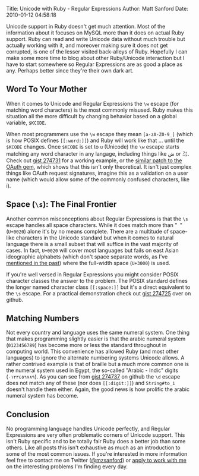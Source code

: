 Title: Unicode with Ruby - Regular Expressions
Author: Matt Sanford
Date: 2010-01-12 04:58:18

Unicode support in Ruby doesn't get much attention. Most of the information
about it focuses on MySQL more than it does on actual Ruby support. Ruby can
read and write Unicode data without much trouble but actually working with it,
and moreover making sure it does not get corrupted, is one of the lesser
visited back-alleys of Ruby. Hopefully I can make some more time to blog about
other Ruby/Unicode interaction but I have to start somewhere so Regular
Expressions are as good a place as any. Perhaps better since they're their own
dark art.

## Word To Your Mother

When it comes to Unicode and Regular Expressions the `\w` escape (for matching
word characters) is the most commonly misused. Ruby makes this situation all
the more difficult by changing behavior based on a global variable, `$KCODE`.

When most programmers use the `\w` escape they mean `[a-zA-Z0-9_]` (which is
how POSIX defines `[[:word:]]`) and Ruby will work like that … until the
`$KCODE` changes. Once `$KCODE` is set to `u` (Unicode) the `\w` escape starts
matching any word character in any langage, including things like ش or ㌳.
Check out [gist 274731](http://gist.github.com/274731) for a working example,
or the [similar patch to the OAuth gem](http://github.com/mzsanford/oauth/commit/470c08ec3a9b55e85a6f5bbc730d387f3bf7afa2), which shows that this isn't only
theoretical. It isn't just complex things like OAuth request signatures,
imagine this as a validation on a user name (which would allow some of the
commonly confused characters, like í).

## Space (`\s`): The Final Frontier

Another common misconceptions about Regular Expressions is that the `\s`
escape handles all space characters. While it does match more than "` `"
(`U+0020`) alone it's by no means complete. There are a multitude of space-
like characters in the Unicode standard but when it comes to natural language
there is a small subset that will suffice in the vast majority of cases. In
fact, `U+0020` will cover most languages but fails on east Asian ideographic
alphabets (which don't space separate words, as I've [mentioned in the past](tokens-are-not-just-for-chuck-e-cheese)) where the full-width space (`U+3000`) is used.

If you're well versed in Regular Expressions you might consider POSIX
character classes the answer to the problem. The POSIX standard defines the
longer named character class `[[:space:]]` but it's a direct equivalent to the
`\s` escape. For a practical demonstration check out [gist 274725](http://gist.github.com/274725) over on github.

## Matching Numbers

Not every country and language uses the same numeral system. One thing that
makes programming slightly easier is that the arabic numeral system
(`0123456789`) has become more or less the standard throughout in computing
world. This convenience has allowed Ruby (and most other languages) to ignore
the alternate numbering systems Unicode allows. A rather contrived example is
that of braille but a much more common one is the numeral system used in
Egypt, the so-called "Arabic - Indic" digits (`٠١٢٣٤٥٦٧٨٩`). As you can see
from [gist 274737](http://gist.github.com/274737) on github the `\d` escape
does not match any of these (nor does `[[:digit:]]`) and `String#to_i` doesn't
handle them either. Again, the good news is how prolific the arabic numeral
system has become.

## Conclusion

No programming language handles Unicode perfectly, and Regular Expressions are
very often problematic corners of Unicode support. This isn't Ruby specific
and to be totally fair Ruby does a better job than some others. Like all posts
this isn't exhaustive as much as an introduction to some of the most common
issues. If you're interested in more information feel free to contact me on
Twitter ([@mzsanford](http://twitter.com/mzsanford)) or [apply to work with me](http://bit.ly/7PL1J3) on the interesting problems I'm finding every day.

